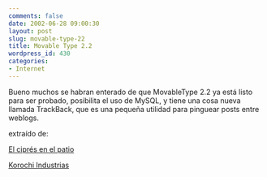 ```yaml
---
comments: false
date: 2002-06-28 09:00:30
layout: post
slug: movable-type-22
title: Movable Type 2.2
wordpress_id: 430
categories:
- Internet
---
```


Bueno muchos se habran enterado de que MovableType 2.2 ya está listo para ser probado, posibilita el uso de MySQL, y tiene una cosa nueva llamada TrackBack, que es una pequeña utilidad para pinguear posts entre weblogs.  

  

extraído de:  

[El ciprés en el patio](http://www.elcipresenelepatio.com.ar)  

[Korochi Industrias](http://www.korochi.com.ar)




 
